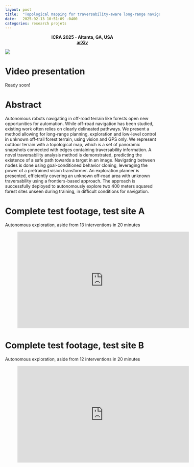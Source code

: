 ```yaml
---
layout: post
title:  "Topological mapping for traversability-aware long-range navigation in off-road terrain"
date:   2025-02-13 10:51:09 -0400
categories: research projets 
---
```


<div style="text-align:center;">
<b>ICRA 2025 - Altanta, GA, USA<br/>
<a href="https://arxiv.org/abs/2410.01925">arXiv</a></b>
</div>

![](../../../../../figure_topological_mapping.png)

# Video presentation
Ready soon!

# Abstract
Autonomous robots navigating in off-road terrain like forests open new opportunities for automation. While off-road navigation has been studied, existing work often relies on clearly delineated pathways. We present a method allowing for long-range planning, exploration and low-level control in unknown off-trail forest terrain, using vision and GPS only. We represent outdoor terrain with a topological map, which is a set of panoramic snapshots connected with edges containing traversability information. A novel traversability analysis method is demonstrated, predicting the existence of a safe path towards a target in an image. Navigating between nodes is done using goal-conditioned behavior cloning, leveraging the power of a pretrained vision transformer. An exploration planner is presented, efficiently covering an unknown off-road area with unknown traversability using a frontiers-based approach. The approach is successfully deployed to autonomously explore two 400 meters squared forest sites unseen during training, in difficult conditions for navigation. 

# Complete test footage, test site A
Autonomous exploration, aside from 13 interventions in 20 minutes
<!-- blank line -->
<figure class="video_container">
<iframe width="560" height="315" src="https://www.youtube.com/embed/GZpQKdrs_Rs" frameborder="0" allow="accelerometer; autoplay; encrypted-media; gyroscope; picture-in-picture" allowfullscreen></iframe>
</figure>
<!-- blank line -->

# Complete test footage, test site B
Autonomous exploration, aside from 12 interventions in 20 minutes
<!-- blank line -->
<figure class="video_container">
<iframe width="560" height="315" src="https://www.youtube.com/embed/i-8RXuMICNI" frameborder="0" allow="accelerometer; autoplay; encrypted-media; gyroscope; picture-in-picture" allowfullscreen></iframe>
</figure>
<!-- blank line -->

